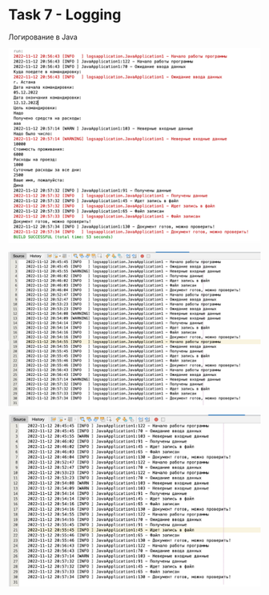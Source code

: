 # Task 7 - Logging

Логирование в Java

![screenshot](Screenshot_1.png)

![screenshot](Screenshot_2.png)

![screenshot](Screenshot_3.png)